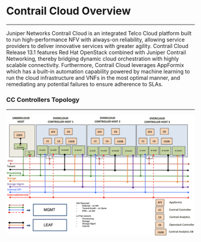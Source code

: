 # Contrail Cloud Overview 
----------------------------
Juniper Networks Contrail Cloud is an integrated Telco Cloud platform built to run high-performance NFV with always-on reliability, allowing service providers to deliver innovative services with greater agility. Contrail Cloud Release 13.1 features Red Hat OpenStack combined with Juniper Contrail Networking, thereby bridging dynamic cloud orchestration with highly scalable connectivity. Furthermore, Contrail Cloud leverages AppFormix which has a built-in automation capability powered by machine learning to run the cloud infrastructure and VNFs in the most optimal manner, and remediating any potential failures to ensure adherence to SLAs.

### CC Controllers Topology 
-----------------------------
![Controller Topology](images/cc_controllers.png)
